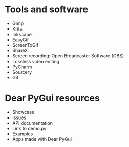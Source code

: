 # Tools and software

- Gimp
- Krita
- Inkscape
- EasyGif
- ScreenToGif
- ShareX
- Screen recording: Open Broadcaster Software (OBS)
- Lossless video editing
- PyCharm
- Sourcery
- Git

# Dear PyGui resources

- Showcase
- Issues
- API documentation
- Link to demo.py
- Examples
- Apps made with Dear PyGui
